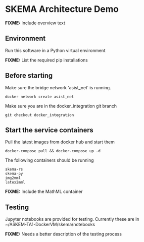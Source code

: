 # SKEMA Architecture Demo

<p><b>FIXME:</b> Include overview text </p>

## Environment
Run this software in a Python virtual environment

<p><b>FIXME:</b>  List the required pip installations </p>

## Before starting

Make sure the bridge network 'asist_net' is running.
```
docker network create asist_net
```

Make sure you are in the docker_integration git branch
```
git checkout docker_integration
```

## Start the service containers 

Pull the latest images from docker hub and start them
```
docker-compose pull && docker-compose up -d
```

The following containers should be running
<l>
```
skema-rs
skema-py
img2mml
latex2mml
```
</l>
<p><b>FIXME:</b> Include the MathML container</p>

## Testing

Jupyter notebooks are provided for testing.  Currently these are in ~/ASKEM-TA1-DockerVM/skema/notebooks

<p><b>FIXME:</b> Needs a better description of the testing process</p>
